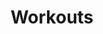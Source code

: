 ---
title: "Workouts"
draft: false
image : "images/gallery/workout/workout-8.JPG"
bg_image: "images/page-title.jpg"
category: "Keeping fit"
---